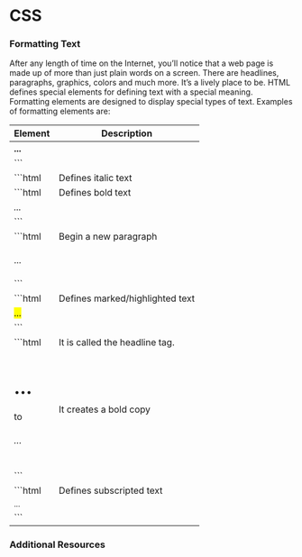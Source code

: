 # CSS

### Formatting Text
After any length of time on the Internet, you’ll notice that a web page is made up of more than just plain words on a screen. There are headlines, paragraphs, graphics, colors and much more. It’s a lively place to be. HTML defines special elements for defining text with a special meaning. Formatting elements are designed to display special types of text. Examples of formatting elements are:

| Element                  | Description                        |
| -------                  | -----------                        |
| <b>...</b>               |                                    |
| ```                      |                                    |
| ```html                  | Defines italic text                |
| ```html                  | Defines bold text                  |
| <i>...</i>               |                                    |
| ```                      |                                    |
| ```html                  | Begin a new paragraph              |
| <p>...</p>               |                                    |
| ```                      |                                    |
| ```html                  | Defines marked/highlighted text    |
| <mark>...</mark>         |                                    |
| ```                      |                                    |
| ```html                  | It is called the headline tag.     |
| <h1>…</h1> to <h6>…</h6> | It creates a bold copy             |
| ```                      |                                    |
| ```html                  | Defines subscripted text           |
| <sub>...</sub>           |                                    |
| ```                      |                                    |


### Additional Resources
